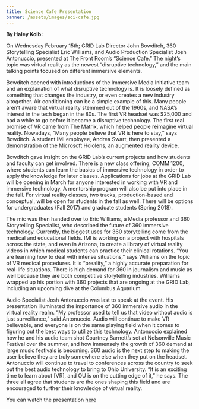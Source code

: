 ```yaml
---
title: Science Cafe Presentation
banner: /assets/images/sci-cafe.jpg
---
```


**By Haley Kolb:**

On Wednesday February 15th; GRID Lab Director John Bowditch, 360 Storytelling Specialist Eric Williams, and Audio Production Specialist Josh Antonuccio, presented at The Front Room’s “Science Cafe.” The night’s topic was virtual reality as the newest “disruptive technology,” and the main talking points focused on different immersive elements.

Bowditch opened with introductions of the Immersive Media Initiative team and an explanation of what disruptive technology is. It is loosely defined as something that changes the industry, or even creates a new industry altogether. Air conditioning can be a simple example of this. Many people aren’t aware that virtual reality stemmed out of the 1960s, and NASA’s interest in the tech began in the 80s. The first VR headset was $25,000 and had a while to go before it became a disruptive technology. The first real promise of VR came from The Matrix, which helped people reimagine virtual reality. Nowadays, “Many people believe that VR is here to stay,” says Bowditch. A student IMI employee, Andrea Swart, then presented a demonstration of the Microsoft Hololens, an augmented reality device.

Bowditch gave insight on the GRID Lab’s current projects and how students and faculty can get involved. There is a new class offering, COMM 1200, where students can learn the basics of immersive technology in order to apply the knowledge for later classes. Applications for jobs at the GRID Lab will be opening in March for anyone interested in working with VR and immersive technology. A mentorship program will also be put into place in the fall. For virtual reality classes, two tracks, production-based and conceptual, will be open for students in the fall as well. There will be options for undergraduates (Fall 2017) and graduate students (Spring 2018).

The mic was then handed over to Eric Williams, a Media professor and 360 Storytelling Specialist, who described the future of 360 immersive technology. Currently, the biggest uses for 360 storytelling come from the medical and educational fields. IMI is working on a project with hospitals across the state, and even in Arizona, to create a library of virtual reality videos in which medical students can practice their clinical rotations. “You are learning how to deal with intense situations,” says Williams on the topic of VR medical procedures. It is “preality,” a highly accurate preparation for real-life situations. There is high demand for 360 in journalism and music as well because they are both competitive storytelling industries. Williams wrapped up his portion with 360 projects that are ongoing at the GRID Lab, including an upcoming dive at the Columbus Aquarium.

Audio Specialist Josh Antonuccio was last to speak at the event. His presentation illuminated the importance of 360 immersive audio in the virtual reality realm. “My professor used to tell us that video without audio is just surveillance,” said Antonuccio. Audio will continue to make VR believable, and everyone is on the same playing field when it comes to figuring out the best ways to utilize this technology. Antonuccio explained how he and his audio team shot Courtney Barnett’s set at Nelsonville Music Festival over the summer, and how immensely the growth of 360 demand at large music festivals is becoming. 360 audio is the next step to making the user believe they are truly somewhere else when they put on the headset. Antonuccio will continue to travel to conferences across the country to seek out the best audio technology to bring to Ohio University. “It is an exciting time to learn about [VR], and OU is on the cutting edge of it,” he says. The three all agree that students are the ones shaping this field and are encouraged to further their knowledge of virtual reality.

You can watch the presentation [here](https://livestream.com/ohiocas/events/6753628)
